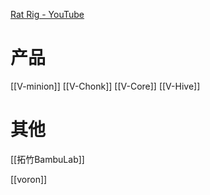 


[Rat Rig - YouTube](https://youtube.com/@ratrighardware)

# 产品

[[V-minion]]
[[V-Chonk]]
[[V-Core]]
[[V-Hive]]


# 其他

[[拓竹BambuLab]]

[[voron]]


